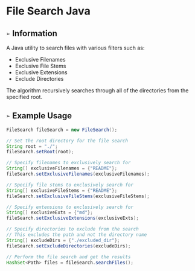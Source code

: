 # File Search Java

## `➢` Information
A Java utility to search files with various filters such as:
* Exclusive Filenames
* Exclusive File Stems
* Exclusive Extensions
* Exclude Directories

The algorithm recursively searches through all of the directories from the specified root.

## `➢` Example Usage
```java
FileSearch fileSearch = new FileSearch();

// Set the root directory for the file search
String root = "./";
fileSearch.setRoot(root);

// Specify filenames to exclusively search for
String[] exclusiveFilenames = {"README"};
fileSearch.setExclusiveFilenames(exclusiveFilenames);

// Specify file stems to exclusively search for
String[] exclusiveFileStems = {"README"};
fileSearch.setExclusiveFileStems(exclusiveFileStems);

// Specify extensions to exclusively search for
String[] exclusiveExts = {"md"};
fileSearch.setExclusiveExtensions(exclusiveExts);

// Specify directories to exclude from the search
// This excludes the path and not the directory name
String[] excludeDirs = {"./excluded_dir"};
fileSearch.setExcludeDirectories(excludeDirs);

// Perform the file search and get the results
HashSet<Path> files = fileSearch.searchFiles();
```
